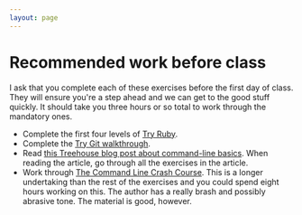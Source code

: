 ```yaml
---
layout: page
---
```


# Recommended work before class

I ask that you complete each of these exercises before the first day of class.
They will ensure you're a step ahead and we can get to the good stuff quickly.
It should take you three hours or so total to work through the mandatory ones.

* Complete the first four levels of [Try Ruby](http://tryruby.org).
* Complete the [Try Git walkthrough](https://try.github.io).
* Read [this Treehouse blog post about command-line basics](http://blog.teamtreehouse.com/command-line-basics).
When reading the article, go through all the exercises in the article.
* Work through [The Command Line Crash Course](http://cli.learncodethehardway.org/book/).
This is a longer undertaking than the rest of the exercises and you could spend
eight hours working on this. The author has a really brash and possibly abrasive
tone. The material is good, however.
